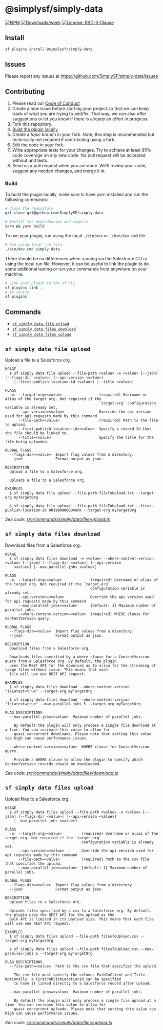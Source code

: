 # @simplysf/simply-data

[![NPM](https://img.shields.io/npm/v/@simplysf/simply-data?label=@simplysf/simply-data)](https://npmjs.com/@simplysf/simply-data) [![Downloads/week](https://img.shields.io/npm/dw/@simplysf/simply-data.svg)](https://npmjs.com/@simplysf/simply-data) [![License: BSD-3-Clause](https://img.shields.io/badge/License-BSD_3--Clause-yellow.svg)](https://raw.githubusercontent.com/SimplySF/simply-data/main/LICENSE.txt)

## Install

```bash
sf plugins install @simplysf/simply-data
```

## Issues

Please report any issues at https://github.com/SimplySF/simply-data/issues

## Contributing

1. Please read our [Code of Conduct](CODE_OF_CONDUCT.md)
2. Create a new issue before starting your project so that we can keep track of
   what you are trying to add/fix. That way, we can also offer suggestions or
   let you know if there is already an effort in progress.
3. Fork this repository.
4. [Build the plugin locally](#build)
5. Create a _topic_ branch in your fork. Note, this step is recommended but technically not required if contributing using a fork.
6. Edit the code in your fork.
7. Write appropriate tests for your changes. Try to achieve at least 95% code coverage on any new code. No pull request will be accepted without unit tests.
8. Send us a pull request when you are done. We'll review your code, suggest any needed changes, and merge it in.

### Build

To build the plugin locally, make sure to have yarn installed and run the following commands:

```bash
# Clone the repository
git clone git@github.com:SimplySF/simply-data

# Install the dependencies and compile
yarn && yarn build
```

To use your plugin, run using the local `./bin/dev` or `./bin/dev.cmd` file.

```bash
# Run using local run file.
./bin/dev.cmd simply data
```

There should be no differences when running via the Salesforce CLI or using the local run file. However, it can be useful to link the plugin to do some additional testing or run your commands from anywhere on your machine.

```bash
# Link your plugin to the sf cli
sf plugins link .
# To verify
sf plugins
```

## Commands

<!-- commands -->
* [`sf simply data file upload`](#sf-simply-data-file-upload)
* [`sf simply data files download`](#sf-simply-data-files-download)
* [`sf simply data files upload`](#sf-simply-data-files-upload)

## `sf simply data file upload`

Upload a file to a Salesforce org.

```
USAGE
  $ sf simply data file upload --file-path <value> -o <value> [--json] [--flags-dir <value>] [--api-version <value>]
    [--first-publish-location-id <value>] [--title <value>]

FLAGS
  -o, --target-org=<value>                 (required) Username or alias of the target org. Not required if the
                                           `target-org` configuration variable is already set.
      --api-version=<value>                Override the api version used for api requests made by this command
      --file-path=<value>                  (required) Path to the file to upload.
      --first-publish-location-id=<value>  Specify a record Id that the file should be linked to.
      --title=<value>                      Specify the title for the file being uploaded.

GLOBAL FLAGS
  --flags-dir=<value>  Import flag values from a directory.
  --json               Format output as json.

DESCRIPTION
  Upload a file to a Salesforce org.

  Uploads a file to a Salesforce org.

EXAMPLES
  $ sf simply data file upload --file-path fileToUpload.txt --target-org myTargetOrg

  $ sf simply data file upload --file-path fileToUpload.txt --first-publish-location-id 0019000000DmehK --target-org myTargetOrg
```

_See code: [src/commands/simply/data/file/upload.ts](https://github.com/SimplySF/simply-data/blob/1.7.0/src/commands/simply/data/file/upload.ts)_

## `sf simply data files download`

Download files from a Salesforce org.

```
USAGE
  $ sf simply data files download -o <value> --where-content-version <value> [--json] [--flags-dir <value>] [--api-version
    <value>] [--max-parallel-jobs <value>]

FLAGS
  -o, --target-org=<value>             (required) Username or alias of the target org. Not required if the `target-org`
                                       configuration variable is already set.
      --api-version=<value>            Override the api version used for api requests made by this command
      --max-parallel-jobs=<value>      [default: 1] Maximum number of parallel jobs.
      --where-content-version=<value>  (required) WHERE clause for ContentVersion query.

GLOBAL FLAGS
  --flags-dir=<value>  Import flag values from a directory.
  --json               Format output as json.

DESCRIPTION
  Download files from a Salesforce org.

  Downloads files specified by a where clause for a ContentVersion query from a Salesforce org. By default, the plugin
  uses the REST API for the download as to allow for the streaming of large files without issue. This means that each
  file will use one REST API request.

EXAMPLES
  $ sf simply data files download --where-content-version "IsLatest=true" --target-org myTargetOrg

  $ sf simply data files download --where-content-version "IsLatest=true" --max-parallel-jobs 5 --target-org myTargetOrg

FLAG DESCRIPTIONS
  --max-parallel-jobs=<value>  Maximum number of parallel jobs.

    By default the plugin will only process a single file download at a time. You can increase this value to allow for
    quasi concurrent downloads. Please note that setting this value too high can cause performance issues.

  --where-content-version=<value>  WHERE clause for ContentVersion query.

    Provide a WHERE clause to allow the plugin to specify which ContentVersion records should be downloaded.
```

_See code: [src/commands/simply/data/files/download.ts](https://github.com/SimplySF/simply-data/blob/1.7.0/src/commands/simply/data/files/download.ts)_

## `sf simply data files upload`

Upload files to a Salesforce org.

```
USAGE
  $ sf simply data files upload --file-path <value> -o <value> [--json] [--flags-dir <value>] [--api-version <value>]
    [--max-parallel-jobs <value>]

FLAGS
  -o, --target-org=<value>         (required) Username or alias of the target org. Not required if the `target-org`
                                   configuration variable is already set.
      --api-version=<value>        Override the api version used for api requests made by this command
      --file-path=<value>          (required) Path to the csv file that specifies the upload.
      --max-parallel-jobs=<value>  [default: 1] Maximum number of parallel jobs.

GLOBAL FLAGS
  --flags-dir=<value>  Import flag values from a directory.
  --json               Format output as json.

DESCRIPTION
  Upload files to a Salesforce org.

  Uploads files specified by a csv to a Salesforce org. By default, the plugin uses the REST API for the upload as the
  Bulk API is limited in its payload size. This means that each file will use one REST API request.

EXAMPLES
  $ sf simply data files upload --file-path filesToUpload.csv --target-org myTargetOrg

  $ sf simply data files upload --file-path filesToUpload.csv --max-parallel-jobs 5 --target-org myTargetOrg

FLAG DESCRIPTIONS
  --file-path=<value>  Path to the csv file that specifies the upload.

    The csv file must specify the columns PathOnClient and Title. Optionally, a FirstPublishLocationId can be specified
    to have it linked directly to a Salesforce record after upload.

  --max-parallel-jobs=<value>  Maximum number of parallel jobs.

    By default the plugin will only process a single file upload at a time. You can increase this value to allow for
    quasi concurrent uploads. Please note that setting this value too high can cause performance issues.
```

_See code: [src/commands/simply/data/files/upload.ts](https://github.com/SimplySF/simply-data/blob/1.7.0/src/commands/simply/data/files/upload.ts)_
<!-- commandsstop -->

